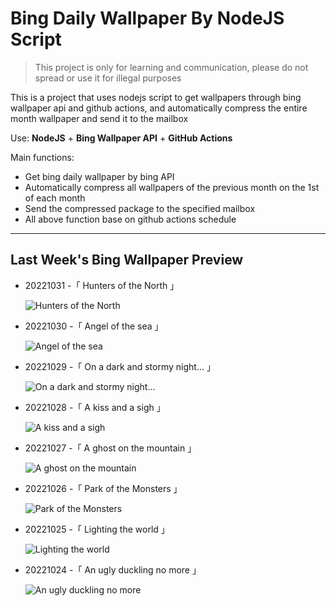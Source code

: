 # Bing Daily Wallpaper By NodeJS Script

> This project is only for learning and communication, please do not spread or use it for illegal purposes

This is a project that uses nodejs script to get wallpapers through bing wallpaper api and github actions, and automatically compress the entire month wallpaper and send it to the mailbox

Use: **NodeJS** + **Bing Wallpaper API** + **GitHub Actions**

Main functions:

- Get bing daily wallpaper by bing API
- Automatically compress all wallpapers of the previous month on the 1st of each month
- Send the compressed package to the specified mailbox
- All above function base on github actions schedule

---

## Last Week's Bing Wallpaper Preview

- 20221031 -「 Hunters of the North 」 
  ![Hunters of the North](https://bing.com/th?id=OHR.SealRiver_EN-US6267835630_UHD.jpg&rf=LaDigue_UHD.jpg&pid=hp&w=3840&h=2160&rs=1&c=4)
- 20221030 -「 Angel of the sea 」 
  ![Angel of the sea](https://bing.com/th?id=OHR.SeaAngel_EN-US5531672696_UHD.jpg&rf=LaDigue_UHD.jpg&pid=hp&w=3840&h=2160&rs=1&c=4)
- 20221029 -「 On a dark and stormy night... 」 
  ![On a dark and stormy night...](https://bing.com/th?id=OHR.FrankensteinFriday_EN-US3119113489_UHD.jpg&rf=LaDigue_UHD.jpg&pid=hp&w=3840&h=2160&rs=1&c=4)
- 20221028 -「 A kiss and a sigh 」 
  ![A kiss and a sigh](https://bing.com/th?id=OHR.BridgeofSighs_EN-US5335369208_UHD.jpg&rf=LaDigue_UHD.jpg&pid=hp&w=3840&h=2160&rs=1&c=4)
- 20221027 -「 A ghost on the mountain 」 
  ![A ghost on the mountain](https://bing.com/th?id=OHR.BrockenSpecter_EN-US5247366251_UHD.jpg&rf=LaDigue_UHD.jpg&pid=hp&w=3840&h=2160&rs=1&c=4)
- 20221026 -「 Park of the Monsters 」 
  ![Park of the Monsters](https://bing.com/th?id=OHR.OrcusMouth_EN-US5010597701_UHD.jpg&rf=LaDigue_UHD.jpg&pid=hp&w=3840&h=2160&rs=1&c=4)
- 20221025 -「 Lighting the world 」 
  ![Lighting the world](https://bing.com/th?id=OHR.GuwahatiDiwali_EN-US3454357880_UHD.jpg&rf=LaDigue_UHD.jpg&pid=hp&w=3840&h=2160&rs=1&c=4)
- 20221024 -「 An ugly duckling no more 」 
  ![An ugly duckling no more](https://bing.com/th?id=OHR.Knobbelzwaan_EN-US4809716001_UHD.jpg&rf=LaDigue_UHD.jpg&pid=hp&w=3840&h=2160&rs=1&c=4)